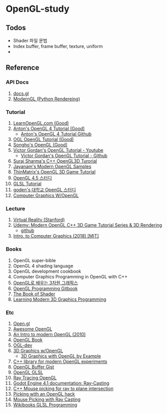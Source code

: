 # OpenGL-study

## Todos

- Shader 파일 문법
- Index buffer, frame buffer, texture, uniform
-

## Reference

### API Docs

1. [docs.gl](https://docs.gl)
1. [ModernGL (Python Rendereing)](https://moderngl.readthedocs.io/en/stable/index.html)

### Tutorial

1. [LearnOpenGL.com (Good)](LearnOpenGL.com)
1. [Anton's OpenGL 4 Tutorial (Good)](https://antongerdelan.net/opengl/index.html)
   - [Anton's OpenGL 4 Tutorial Github](https://github.com/capnramses/antons_opengl_tutorials_book)
1. [OGL OpenGL Tutorial (Good)](http://www.opengl-tutorial.org/kr/)
1. [Songho's OpenGL (Good)](http://www.songho.ca/opengl/index.html)
1. [Victor Gordan's OpenGL Tutorial - Youtube](https://youtube.com/playlist?list=PLPaoO-vpZnumdcb4tZc4x5Q-v7CkrQ6M-)
    - [Victor Gordan's OpenGL Tutorial - Github](https://github.com/VictorGordan/opengl-tutorials)
1. [Suraj Sharma's C++ OpenGL3D Turorial](https://www.youtube.com/playlist?list=PL6xSOsbVA1eYSZTKBxnoXYboy7wc4yg-Z)
1. [Jayanam's Modern OpenGL Samples](https://github.com/jayanam/jgl_demos)
1. [ThinMatrix's OpenGL 3D Game Tutorial](https://www.youtube.com/playlist?list=PLRIWtICgwaX0u7Rf9zkZhLoLuZVfUksDP)
1. [OpenGL 4.5 스터디](https://rvalueref.tistory.com/category/OpenGL)
1. [GLSL Tutorial](https://www.opentutorials.org/module/3659)
1. [goden's 대학교 OpenGL 스터디](https://goeden.tistory.com/category/College%20Study/OpenGL)
1. [Computer Graphics W/OpenGL](https://github.com/geoo993/ComputerGraphicsWithOpenGL)

### Lecture

1. [Virtual Reality (Stanford)](https://stanford.edu/class/ee267/)
1. [Udemy: Modern OpenGL C++ 3D Game Tutorial Series & 3D Rendering](https://www.udemy.com/course/opengl-tutorials/?LSNPUBID=p4oHS4cJv*k&siteID=p4oHS4cJv.k-UuZ1llTGog7Wk4KBf.RwFg&utm_source=adwords&utm_medium=udemyads&utm_campaign=DSA_Catchall_la.EN_cc.ROW&utm_content=deal4584&utm_term=_._ag_88010211481_._ad_535397282064_._kw__._de_c_._dm__._pl__._ti_dsa-841699838863_._li_1009886_._pd__._&matchtype=&gclid=CjwKCAiAjs2bBhACEiwALTBWZSHUs14A5ANh020wiBDUhCL6CXb5Ih5mtjXzlarFmgu8hI5eWverJBoCmC0QAvD_BwE)
   - [github](https://github.com/PacktPublishing/Modern-OpenGL-C-3D-Game-Tutorial-Series-3D-Rendering/tree/master/Modern-OpenGL-Tutorials-master)
1. [Intro. to Computer Graphics (2018) [MIT]](https://www.youtube.com/playlist?list=PLQ3UicqQtfNthIjEQewciei85O2OCapZp)

### Books

1. OpenGL super-bible
1. OpenGL 4 shading language
1. OpenGL development cookbook
1. Computer Graphics Programming in OpenGL with C++
1. [OpenGL로 배우는 3차원 그래픽스](https://carrido-hobbies-well-being.tistory.com/category/Graphic)
1. [OpenGL Programming Gitbook](https://en.wikibooks.org/wiki/OpenGL_Programming#Modern_OpenGL)
1. [The Book of Shader](https://thebookofshaders.com)
1. [Learning Modern 3D Graphics Programming](https://paroj.github.io/gltut/index.html)

### Etc

1. [Open.gl](https://open.gl)
1. [Awesome OpenGL](https://github.com/eug/awesome-opengl)
1. [An Intro to modern OpenGL (2010)](https://duriansoftware.com/joe/an-intro-to-modern-opengl.-table-of-contents)
1. [OpenGL Book](https://openglbook.com/chapter-0-preface-what-is-opengl.html)
1. [OGL-dev](https://ogldev.org)
1. [3D Graphics w/OpenGL](https://www3.ntu.edu.sg/home/ehchua/programming/opengl/CG_BasicsTheory.html)
    - [3D Graphics with OpenGL by Example](https://www3.ntu.edu.sg/home/ehchua/programming/opengl/CG_Examples.html)
1. [C++ library for modern OpenGL experiments](https://github.com/tksuoran/erhe/tree/main)
1. [OpenGL Buffer Gist](https://gist.github.com/KoKuToru/63baa17cffbd3e89f044102dcab5f8e0)
1. [OpenGL GLSL](https://learn-and-give.tistory.com/27)
1. [Ray Tracing OpenGL](https://github.com/engilas/raytracing-opengl)
1. [Godot Engine 4.1 documentation: Ray-Casting](https://docs.godotengine.org/en/stable/tutorials/physics/ray-casting.html#d-ray-casting-from-screen)
1. [C++ Mouse picking for ray to plane intersection](https://gamedev.stackexchange.com/questions/172308/c-mouse-picking-for-ray-to-plane-intersection) 
1. [Picking with an OpenGL hack](http://www.opengl-tutorial.org/kr/miscellaneous/clicking-on-objects/picking-with-an-opengl-hack/)
1. [Mouse Picking with Ray Casting](https://antongerdelan.net/opengl/raycasting.html)
1. [Wikibooks GLSL Programming](https://en.wikibooks.org/wiki/GLSL_Programming)